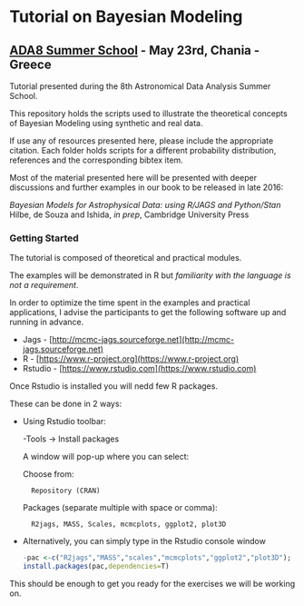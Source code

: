 # Tutorial on Bayesian Modeling #
## [ADA8 Summer School](http://ada8.cosmostat.org) - May 23rd, Chania - Greece ##

Tutorial presented during the 8th Astronomical Data Analysis Summer School.

This repository holds  the scripts used to illustrate the theoretical concepts of Bayesian Modeling using synthetic and real data.

If use any of resources presented here, please include the appropriate citation. 
Each folder holds scripts for a different probability distribution, references and the corresponding bibtex item. 

Most of the material presented here will be presented with deeper discussions and further examples in our book to be released in late 2016:

_Bayesian Models for Astrophysical Data:_
_using R/JAGS and Python/Stan_
Hilbe, de Souza and Ishida, _in prep_, Cambridge University Press



### Getting Started ###

The tutorial is composed of theoretical and practical modules. 

The examples will be demonstrated in R but _familiarity with the language is not a requirement_.

In order to optimize the time spent in the examples and practical applications, I advise the participants to get the following software up and running in advance.

* Jags		-	[http://mcmc-jags.sourceforge.net](http://mcmc-jags.sourceforge.net)
* R     	-	[https://www.r-project.org](https://www.r-project.org)
* Rstudio 	-	[https://www.rstudio.com](https://www.rstudio.com)

Once Rstudio is installed you will nedd few R packages. 

These can be done in 2 ways:

* Using Rstudio toolbar:

    -Tools -> Install packages

    A window will pop-up where you can select:

    Choose from:  

        Repository (CRAN)

    Packages (separate multiple with space or comma):

        R2jags, MASS, Scales, mcmcplots, ggplot2, plot3D 

* Alternatively, you can simply type in the Rstudio console window
    ```R
    -pac <-c("R2jags","MASS","scales","mcmcplots","ggplot2","plot3D");
    install.packages(pac,dependencies=T)
    ```

This should be enough to get you ready for the exercises we will be working on. 

